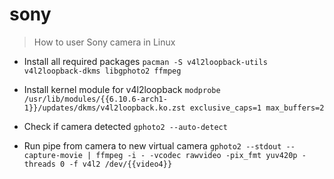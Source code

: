 # sony

> How to user Sony camera in Linux

- Install all required packages
`pacman -S v4l2loopback-utils v4l2loopback-dkms libgphoto2 ffmpeg`

- Install kernel module for v4l2loopback
`modprobe /usr/lib/modules/{{6.10.6-arch1-1}}/updates/dkms/v4l2loopback.ko.zst exclusive_caps=1 max_buffers=2`

- Check if camera detected
`gphoto2 --auto-detect`

- Run pipe from camera to new virtual camera
`gphoto2 --stdout --capture-movie | ffmpeg -i - -vcodec rawvideo -pix_fmt yuv420p -threads 0 -f v4l2 /dev/{{video4}}`
